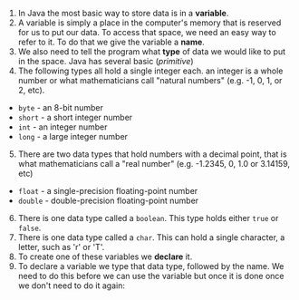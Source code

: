 1. In Java the most basic way to store data is in a **variable**.
2. A variable is simply a place in the computer's memory that is reserved for us to put our data. To access that space, we need an easy way to refer to it. To do that we give the variable a **name**.
3. We also need to tell the program what **type** of data we would like to put in the space. Java has several basic (_primitive_)
4. The following types all hold a single integer each. an integer is a whole number or what mathematicians call "natural numbers" (e.g. -1, 0, 1, or 2, etc).
 - `byte` - an 8-bit number
 - `short` - a short integer number
 - `int` - an integer number
 - `long` - a large integer number
5. There are two data types that hold numbers with a decimal point, that is what mathematicians call a "real number" (e.g. -1.2345, 0, 1.0 or 3.14159, etc)
 - `float` - a single-precision floating-point number
 - `double` - double-precision floating-point number
6. There is one data type called a `boolean`. This type holds either `true` or `false`.
7. There is one data type called a `char`. This can hold a single character, a letter, such as 'r' or 'T'.
8. To create one of these variables we **declare** it.
9. To declare a variable we type that data type, followed by the name. We need to do this before we can use the variable but once it is done once we don't need to do it again: